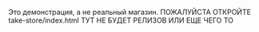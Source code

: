 Это демонстрация, а не реальный магазин. 
ПОЖАЛУЙСТА ОТКРОЙТЕ take-store/index.html
ТУТ НЕ БУДЕТ РЕЛИЗОВ ИЛИ ЕЩЕ ЧЕГО ТО
